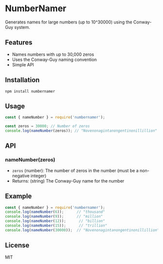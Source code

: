 # NumberNamer

Generates names for large numbers (up to 10^30000) using the Conway-Guy system.

## Features
- Names numbers with up to 30,000 zeros
- Uses the Conway-Guy naming convention
- Simple API

## Installation

```
npm install numbernamer
```

## Usage

```js
const { nameNumber } = require('numbernamer');

const zeros = 30000; // Number of zeros
console.log(nameNumber(zeros)); // "Novenonagintanongentinonillillion"
```

## API

### nameNumber(zeros)
- `zeros` (number): The number of zeros in the number (must be a non-negative integer)
- Returns: (string) The Conway-Guy name for the number

## Example

```js
const { nameNumber } = require('numbernamer');
console.log(nameNumber(6));      // "thousand"
console.log(nameNumber(9));      // "million"
console.log(nameNumber(12));      // "billion"
console.log(nameNumber(15));      // "trillion"
console.log(nameNumber(30000));  // "Novenonagintanongentinonillillion"
```

## License
MIT
